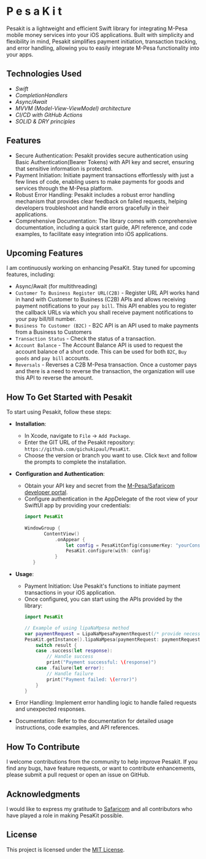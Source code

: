 # P e s a K i t
Pesakit is a lightweight and efficient Swift library for integrating M-Pesa mobile money services into your iOS applications. Built with simplicity and flexibility in mind, Pesakit simplifies payment initiation, transaction tracking, and error handling, allowing you to easily integrate M-Pesa functionality into your apps.
## **Technologies Used**
- *Swift*
- *CompletionHandlers*
- *Async/Await*
- *MVVM (Model-View-ViewModel) architecture*
- *CI/CD with GitHub Actions*
- *SOLID & DRY principles*

## Features
- Secure Authentication: Pesakit provides secure authentication using Basic Authentication(Bearer Tokens) with API key and secret, ensuring that sensitive information is protected.
- Payment Initiation: Initiate payment transactions effortlessly with just a few lines of code, enabling users to make payments for goods and services through the M-Pesa platform.
- Robust Error Handling: Pesakit includes a robust error handling mechanism that provides clear feedback on failed requests, helping developers troubleshoot and handle errors gracefully in their applications.
- Comprehensive Documentation: The library comes with comprehensive documentation, including a quick start guide, API reference, and code examples, to facilitate easy integration into iOS applications.

## Upcoming Features
I am continuously working on enhancing PesaKit. Stay tuned for upcoming features, including:
- Async/Await (for multithreading)
- `Customer To Business Register URL(C2B)` - Register URL API works hand in hand with Customer to Business (C2B) APIs and allows receiving payment notifications to your `pay bill`. This API enables you to register the callback URLs via which you shall receive payment notifications to your pay bill/till number. 
- `Business To Customer (B2C)` - B2C API is an API used to make payments from a Business to Customers
- `Transaction Status` - Check the status of a transaction.
- `Account Balance` - The Account Balance API is used to request the account balance of a short code. This can be used for both `B2C`, `Buy goods` and `pay bill` accounts.
- `Reversals` - Reverses a C2B M-Pesa transaction. Once a customer pays and there is a need to reverse the transaction, the organization will use this API to reverse the amount.

## How To Get Started with Pesakit
To start using Pesakit, follow these steps:
- **Installation**: 
   - In Xcode, navigate to ` File ` -> ` Add Package `.
   - Enter the GIT URL of the Pesakit repository: ` https://github.com/gichukipaul/PesaKit `.
   - Choose the version or branch you want to use. Click `Next` and follow the prompts to complete the installation.
- **Configuration and Authentication**: 
   - Obtain your API key and secret from the [M-Pesa/Safaricom developer portal](https://developer.safaricom.co.ke).
   - Configure authentication in the AppDelegate of the root view of your SwiftUI app by providing your credentials:
     ```swift
     import PesaKit
        
     WindowGroup {
            ContentView()
                .onAppear {
                    let config = PesaKitConfig(consumerKey: "yourConsumerKey", consumerSecret: "yourConsumerSecret")
                    PesaKit.configure(with: config)
                }
        }
     
     ```

- **Usage**: 
   - Payment Initiation: Use Pesakit's functions to initiate payment transactions in your iOS application. 
   - Once configured, you can start using the APIs provided by the library:
     ```swift
     import PesaKit

     // Example of using lipaNaMpesa method
     var paymentRequest = LipaNaMpesaPaymentRequest(/* provide necessary parameters */)
     PesaKit.getInstance().lipaNaMpesa(paymentRequest: paymentRequest) { result in
         switch result {
         case .success(let response):
             // Handle success
             print("Payment successful: \(response)")
         case .failure(let error):
             // Handle failure
             print("Payment failed: \(error)")
         }
     }
     
     ```
- Error Handling: Implement error handling logic to handle failed requests and unexpected responses.
- Documentation: Refer to the documentation for detailed usage instructions, code examples, and API references.

## How To Contribute
I welcome contributions from the community to help improve Pesakit. If you find any bugs, have feature requests, or want to contribute enhancements, please submit a pull request or open an issue on GitHub.
## Acknowledgments
I would like to express my gratitude to [Safaricom](https://developer.safaricom.co.ke) and all contributors who have played a role in making PesaKit possible.
## License
This project is licensed under the [MIT License](LICENSE).
